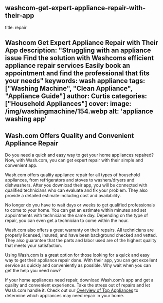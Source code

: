 
washcom-get-expert-appliance-repair-with-their-app
---
title: repair

Washcom Get Expert Appliance Repair with Their App
description: "Struggling with an appliance issue Find the solution with Washcoms efficient appliance repair services Easily book an appointment and find the professional that fits your needs"
keywords: wash appliance
tags: ["Washing Machine", "Clean Appliance", "Appliance Guide"]
author: Curtis
categories: ["Household Appliances"]
cover: 
 image: /img/washingmachine/154.webp
 alt: 'appliance washing app'
---
## Wash.com Offers Quality and Convenient Appliance Repair
Do you need a quick and easy way to get your home appliances repaired? Now, with Wash.com, you can get expert repair with their simple and convenient app. 

Wash.com offers quality appliance repair for all types of household appliances, from refrigerators and stoves to washers/dryers and dishwashers. After you download their app, you will be connected with qualified technicians who can evaluate and fix your problem. They also provide a detailed estimate including cost and availability. 

No longer do you have to wait days or weeks to get qualified professionals to come to your home. You can get an estimate within minutes and set appointments with technicians the same day. Depending on the type of repair, you can even get a technician to come within the hour. 

Wash.com also offers a great warranty on their repairs. All technicians are properly licensed, insured, and have been background checked and vetted. They also guarantee that the parts and labor used are of the highest quality that meets your satisfaction. 

Using Wash.com is a great option for those looking for a quick and easy way to get their appliance repair done. With their app, you can get excellent service as quickly and conveniently as possible. Why wait when you can get the help you need now? 

If your home appliances need repair, download Wash.com’s app and get a quality and convenient experience. Take the stress out of repairs and let Wash.com handle it. Check out our [Overview of Top Appliances](./pages/appliance-overview) to determine which appliances may need repair in your home.
